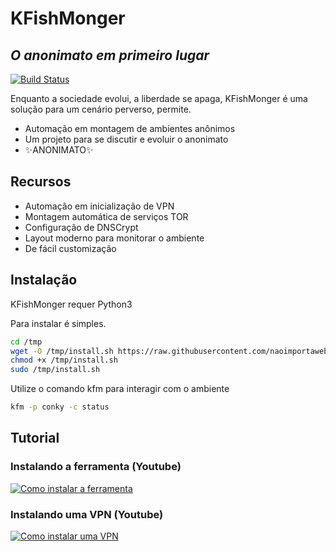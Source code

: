 # KFishMonger
## _O anonimato em primeiro lugar_

[![Build Status](https://travis-ci.org/joemccann/dillinger.svg?branch=master)](https://sourceforge.net/projects/kfishmonger/)

Enquanto a sociedade evolui, a liberdade se apaga,
KFishMonger é uma solução para um cenário perverso, permite.

- Automação em montagem de ambientes anônimos
- Um projeto para se discutir e evoluir o anonimato
- ✨ANONIMATO✨

## Recursos

- Automação em inicialização de VPN
- Montagem automática de serviços TOR
- Configuração de DNSCrypt
- Layout moderno para monitorar o ambiente
- De fácil customização

## Instalação

KFishMonger requer Python3

Para instalar é simples.

```sh
cd /tmp
wget -O /tmp/install.sh https://raw.githubusercontent.com/naoimportaweb/kfishmonger/main/command/install.sh
chmod +x /tmp/install.sh
sudo /tmp/install.sh
```

Utilize o comando kfm para interagir com o ambiente

```sh
kfm -p conky -c status
```

## Tutorial

### Instalando a ferramenta (Youtube)
[![Como instalar a ferramenta](https://img.youtube.com/vi/nmYPn4tgV58/0.jpg)](https://www.youtube.com/watch?v=nmYPn4tgV58)

### Instalando uma VPN (Youtube)
[![Como instalar uma VPN](https://img.youtube.com/vi/RLvXRktQHtU/0.jpg)](https://www.youtube.com/watch?v=RLvXRktQHtU)
